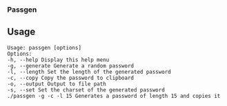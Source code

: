 ### Passgen

## Usage

    Usage: passgen [options]
    Options:
    -h, --help Display this help menu
    -g, --generate Generate a random password
    -l, --length Set the length of the generated password
    -c, --copy Copy the password to clipboard
    -o, --output Output to file path
    -s, --set Set the charset of the generated password
    ./passgen -g -c -l 15 Generates a password of length 15 and copies it